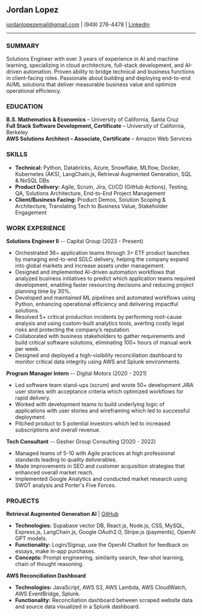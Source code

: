 ## Jordan Lopez  
[jordanlopezemail@gmail.com](mailto:jordanlopezemail@gmail.com) | (949) 278-4478 | [LinkedIn](https://www.linkedin.com/in/jordanlopez123)  

---  

### SUMMARY  
Solutions Engineer with over 3 years of experience in AI and machine learning, specializing in cloud architecture, full-stack development, and AI-driven automation. Proven ability to bridge technical and business functions in client-facing roles. Passionate about building and deploying end-to-end AI/ML solutions that deliver measurable business value and optimize operational efficiency.  

### EDUCATION  
**B.S. Mathematics & Economics** – University of California, Santa Cruz  
**Full Stack Software Development, Certificate** – University of California, Berkeley  
**AWS Solutions Architect – Associate, Certificate** – Amazon Web Services  

### SKILLS  
- **Technical:** Python, Databricks, Azure, Snowflake, MLflow, Docker, Kubernetes (AKS), LangChain.js, Retrieval Augmented Generation, SQL & NoSQL DBs  
- **Product Delivery:** Agile, Scrum, Jira, CI/CD (GitHub Actions), Testing, QA, Solutions Architecture, End-to-End Project Management  
- **Client/Business Facing:** Product Demos, Solution Scoping & Architecture, Translating Tech to Business Value, Stakeholder Engagement  

### WORK EXPERIENCE  
**Solutions Engineer II** -- Capital Group (2023 - Present)  
- Orchestrated 36+ application teams through 3+ ETF product launches by managing end-to-end SDLC delivery, helping the company expand into global markets and increase assets under management.  
- Designed and implemented AI-driven automation workflows that analyzed business initiatives to predict which application teams required development, enabling faster resourcing decisions and reducing project planning time by 30%.  
- Developed and maintained ML pipelines and automated workflows using Python, enhancing operational efficiency and delivering impactful solutions.  
- Resolved 5+ critical production incidents by performing root-cause analysis and using custom-built analytics tools, averting costly legal risks and protecting the company’s reputation.  
- Collaborated with business stakeholders to gather requirements and build critical software solutions, eliminating 100+ hours of manual work per week.  
- Designed and deployed a high-visibility reconciliation dashboard to monitor critical data integrity using AWS and Splunk environments.  

**Program Manager Intern** -- Digital Motors (2020 - 2021)  
- Led software team stand-ups (scrum) and wrote 50+ development JIRA user stories with acceptance criteria which optimized workflows for rapid delivery.  
- Worked with development teams to build underlying logic of applications with user stories and wireframing which led to successful deployment.  
- Pitched product to 5 potential investors which led to increased subscriptions and overall revenue.  

**Tech Consultant** -- Gesher Group Consulting (2020 - 2022)  
- Managed teams of 5-10 with Agile practices at high professional standards leading to quality deliverables.  
- Made improvements in SEO and customer acquisition strategies that enhanced overall market reach.  
- Implemented Google Analytics and conducted market research using SWOT analysis and Porter's Five Forces.  

### PROJECTS  
**Retrieval Augmented Generation AI** | [GitHub](https://github.com/Lopez-Jordan/UC-Chatbot)  
- **Technologies:** Supabase vector DB, React.js, Node.js, CSS, MySQL, Express.js, LangChain.js, Google OAuth2.0, Stripe.js (payments), OpenAI GPT models.  
- **Functionality:** Login/Signup, use the OpenAI Chatbot for feedback on essays, make in-app purchases.  
- **Concepts:** Prompt engineering, similarity search, few-shot learning, chain of thought reasoning.  

**AWS Reconciliation Dashboard**  
- **Technologies:** JavaScript, AWS S3, AWS Lambda, AWS CloudWatch, AWS EventBridge, Splunk.  
- **Functionality:** Reconciliation dashboard between scraped website data and source data visualized in a Splunk dashboard.